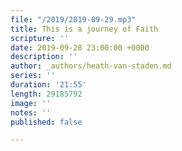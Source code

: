 ```yaml
---
file: "/2019/2019-09-29.mp3"
title: This is a journey of Faith
scripture: ''
date: 2019-09-28 23:00:00 +0000
description: ''
author: _authors/heath-van-staden.md
series: ''
duration: '21:55'
length: 29185792
image: ''
notes: ''
published: false

---
```

